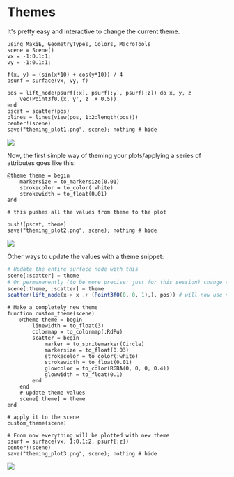 # Themes

It's pretty easy and interactive to change the current theme.

```@example theming
using MakiE, GeometryTypes, Colors, MacroTools
scene = Scene()
vx = -1:0.1:1;
vy = -1:0.1:1;

f(x, y) = (sin(x*10) + cos(y*10)) / 4
psurf = surface(vx, vy, f)

pos = lift_node(psurf[:x], psurf[:y], psurf[:z]) do x, y, z
    vec(Point3f0.(x, y', z .+ 0.5))
end
pscat = scatter(pos)
plines = lines(view(pos, 1:2:length(pos)))
center!(scene)
save("theming_plot1.png", scene); nothing # hide
```
![](theming_plot1.png)

Now, the first simple way of theming your plots/applying a series of attributes goes like this:

```@example theming
@theme theme = begin
    markersize = to_markersize(0.01)
    strokecolor = to_color(:white)
    strokewidth = to_float(0.01)
end

# this pushes all the values from theme to the plot

push!(pscat, theme)
save("theming_plot2.png", scene); nothing # hide
```
![](theming_plot2.png)

Other ways to update the values with a theme snippet:
```julia
# Update the entire surface node with this
scene[:scatter] = theme
# Or permananently (to be more precise: just for this session) change the theme for scatter
scene[:theme, :scatter] = theme
scatter(lift_node(x-> x .+ (Point3f0(0, 0, 1),), pos)) # will now use new theme
```

```@example theming
# Make a completely new theme
function custom_theme(scene)
    @theme theme = begin
        linewidth = to_float(3)
        colormap = to_colormap(:RdPu)
        scatter = begin
            marker = to_spritemarker(Circle)
            markersize = to_float(0.03)
            strokecolor = to_color(:white)
            strokewidth = to_float(0.01)
            glowcolor = to_color(RGBA(0, 0, 0, 0.4))
            glowwidth = to_float(0.1)
        end
    end
    # update theme values
    scene[:theme] = theme
end

# apply it to the scene
custom_theme(scene)

# From now everything will be plotted with new theme
psurf = surface(vx, 1:0.1:2, psurf[:z])
center!(scene)
save("theming_plot3.png", scene); nothing # hide
```
![](theming_plot3.png)

